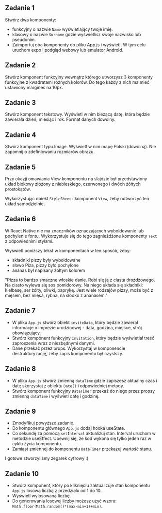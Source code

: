 ## Zadanie 1

Stwórz dwa komponenty:

- funkcyjny o nazwie `Name` wyświetlający twoje imię.
- klasowy o nazwie `Surname` gdzie wyświetlisz swoje nazwisko lub pseudonim.
- Zaimportuj oba komponenty do pliku App.js i wyświetl. W tym celu uruchom expo i podgląd webowy lub emulator Android.

## Zadanie 2

Stwórz komponent funkcyjny wewnątrz którego utworzysz 3 komponenty funkcyjne z kwadratami różnych kolorów. 
Do tego każdy z nich ma mieć ustawiony margines na 10px.

## Zadanie 3

Stwórz komponent tekstowy. Wyświetl w nim bieżącą datę, która będzie zawierała dzień, miesiąc i rok. 
Format danych dowolny.

## Zadanie 4

Stwórz komponent typu Image. Wyświetl w nim mapę Polski (dowolną). Nie zapomnij o zdefiniowaniu rozmiarów obrazu.

## Zadanie 5

Przy okazji omawiania View komponentu na slajdzie był przedstawiony układ blokowy złożony 
z niebieskiego, czerwonego i dwóch żółtych prostokątów.

Wykorzystując obiekt `StyleSheet` i komponent `View`, żeby odtworzyć ten układ samodzielnie.

## Zadanie 6

W React Native nie ma znaczników oznaczających wyboldowanie lub pochylenie fontu. 
Wykorzystuje się do tego zagnieżdżone komponenty `Text` z odpowiednimi stylami.

Wyświetl poniższy tekst w komponentach w ten sposób, żeby:

- składniki pizzy były wyboldowane
- słowo Piza, pizzy było pochylone
- ananas był napisany żółtym kolorem

"Pizza to bardzo smaczne włoskie danie. Robi się ją z ciasta drożdżowego. 
Na ciasto wylewa się sos pomidorowy. 
Na niego układa się składniki: kiełbasę, ser żółty, oliwki, paprykę. 
Jest wiele rodzajów pizzy, może być z mięsem, bez mięsa, rybna, na słodko z ananasem."

## Zadanie 7

- W pliku `App.js` stwórz obiekt `inviteData`, który będzie zawierał informacje o imprezie 
  urodzinowej - data, godzina, miejsce, strój obowiązujący.
- Stwórz komponent funkcyjny `Invitation`, który będzie wyświetlał treść zaproszenia wraz z niezbędnymi danymi.
- Dane przekaż przez props. Wykorzystaj w komponencie destrukturyzację, żeby zapis komponentu był czystszy.

## Zadanie 8

- W pliku `App.js` stwórz zmienną `dataTime` gdzie zapiszesz aktualny czas 
  i datę skorzystaj z obiektu `Date()` i odpowiedniej metody.
- Stwórz komponent funkcyjny `DataTimer` przekaż do niego przez propsy zmienną 
  `dataTime` i wyświetl datę i godzinę.

## Zadanie 9

- Zmodyfikuj powyższe zadanie.
- Do komponentu głównego `App.js` dodaj hooka useState.
- Co sekundę za pomocą `setInterval` aktualizuj stan. Interval uruchom w metodzie useEffect. 
  Upewnij się, że kod wykona się tylko jeden raz w cyklu życia komponentu.
- Zamiast zmiennej do komponentu `DataTimer` przekazuj wartość stanu.

I gotowe stworzyliśmy zegarek cyfrowy :)

## Zadanie 10

- Stwórz komponent, który po kliknięciu zaktualizuje stan komponentu `App.js` losową liczbą z przedziału od 1 do 10.
- Wyświetl wylosowaną liczbę.
- Do generowania losowej liczby możesz użyć wzoru: `Math.floor(Math.random()*(max-min+1)+min)`.
